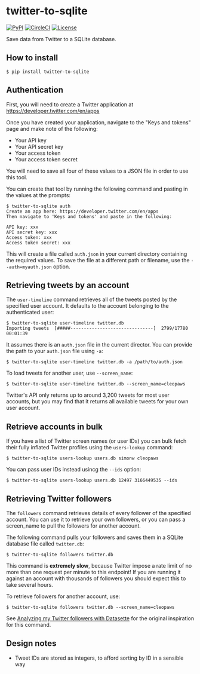 # twitter-to-sqlite

[![PyPI](https://img.shields.io/pypi/v/twitter-to-sqlite.svg)](https://pypi.org/project/twitter-to-sqlite/)
[![CircleCI](https://circleci.com/gh/dogsheep/twitter-to-sqlite.svg?style=svg)](https://circleci.com/gh/dogsheep/twitter-to-sqlite)
[![License](https://img.shields.io/badge/license-Apache%202.0-blue.svg)](https://github.com/dogsheep/twitter-to-sqlite/blob/master/LICENSE)

Save data from Twitter to a SQLite database.

## How to install

    $ pip install twitter-to-sqlite

## Authentication

First, you will need to create a Twitter application at https://developer.twitter.com/en/apps

Once you have created your application, navigate to the "Keys and tokens" page and make note of the following:

* Your API key
* Your API secret key
* Your access token
* Your access token secret

You will need to save all four of these values to a JSON file in order to use this tool.

You can create that tool by running the following command and pasting in the values at the prompts:

    $ twitter-to-sqlite auth
    Create an app here: https://developer.twitter.com/en/apps
    Then navigate to 'Keys and tokens' and paste in the following:

    API key: xxx
    API secret key: xxx
    Access token: xxx
    Access token secret: xxx

This will create a file called `auth.json` in your current directory containing the required values. To save the file at a different path or filename, use the `--auth=myauth.json` option.

## Retrieving tweets by an account

The `user-timeline` command retrieves all of the tweets posted by the specified user account. It defaults to the account belonging to the authenticated user:

    $ twitter-to-sqlite user-timeline twitter.db
    Importing tweets  [#####-------------------------------]  2799/17780  00:01:39

It assumes there is an `auth.json` file in the current director. You can provide the path to your `auth.json` file using `-a`:

    $ twitter-to-sqlite user-timeline twitter.db -a /path/to/auth.json

To load tweets for another user, use `--screen_name`:

    $ twitter-to-sqlite user-timeline twitter.db --screen_name=cleopaws

Twitter's API only returns up to around 3,200 tweets for most user accounts, but you may find that it returns all available tweets for your own user account.

## Retrieve accounts in bulk

If you have a list of Twitter screen names (or user IDs) you can bulk fetch their fully inflated Twitter profiles using the `users-lookup` command:

    $ twitter-to-sqlite users-lookup users.db simonw cleopaws

You can pass user IDs instead usincg the `--ids` option:

    $ twitter-to-sqlite users-lookup users.db 12497 3166449535 --ids

## Retrieving Twitter followers

The `followers` command retrieves details of every follower of the specified account. You can use it to retrieve your own followers, or you can pass a screen_name to pull the followers for another account.

The following command pulls your followers and saves them in a SQLite database file called `twitter.db`:

    $ twitter-to-sqlite followers twitter.db

This command is **extremely slow**, because Twitter impose a rate limit of no more than one request per minute to this endpoint! If you are running it against an account with thousands of followers you should expect this to take several hours.

To retrieve followers for another account, use:

    $ twitter-to-sqlite followers twitter.db --screen_name=cleopaws

See [Analyzing my Twitter followers with Datasette](https://simonwillison.net/2018/Jan/28/analyzing-my-twitter-followers/) for the original inspiration for this command.

## Design notes

* Tweet IDs are stored as integers, to afford sorting by ID in a sensible way
